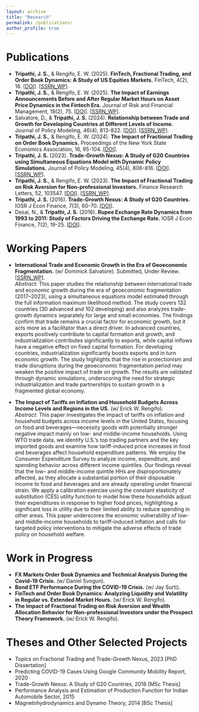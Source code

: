 ```yaml
---
layout: archive
title: "Research"
permalink: /publications/
author_profile: true
---
```


Publications
======
- **Tripathi, J. S.**, & Rengifo, E. W. (2025). **FinTech, Fractional Trading, and Order Book Dynamics: A Study of US Equities Markets.** FinTech, 4(2), 16. [[DOI](https://doi.org/10.3390/fintech4020016)]. [[SSRN_WP](https://papers.ssrn.com/sol3/papers.cfm?abstract_id=4259584)]. <br> 
- **Tripathi, J. S.**, & Rengifo, E. W. (2025). **The Impact of Earnings Announcements Before and After Regular Market Hours on Asset Price Dynamics in the Fintech Era.** Journal of Risk and Financial Management, 18(2), 75. [[DOI](https://www.mdpi.com/1911-8074/18/2/75)]. [[SSRN_WP](https://papers.ssrn.com/sol3/papers.cfm?abstract_id=5071234)]. <br>
- Salvatore, D., & **Tripathi, J. S.** (2024). **Relationship between Trade and Growth for Developing Countries at Different Levels of Income.** Journal of Policy Modeling, 46(4), 813-822. [[DOI](https://www.sciencedirect.com/science/article/pii/S016189382400070X?via%3Dihub)]. [[SSRN_WP](https://papers.ssrn.com/sol3/papers.cfm?abstract_id=4964274)]. <br>
- **Tripathi, J. S.**, & Rengifo, E. W. (2024). **The Impact of Fractional Trading on Order Book Dynamics.** Proceedings of the New York State Economics Association, 16, 95-104. [[DOI](https://www.nyseconomicsassociation.org/wp-content/uploads/2024/12/Final_Vol_NYSEA_Proceedings_2023.pdf#page=98)]. <br>
- **Tripathi, J. S.** (2023). **Trade-Growth Nexus: A Study of G20 Countries using Simultaneous Equations Model with Dynamic Policy Simulations.** Journal of Policy Modeling, 45(4), 806-816. [[DOI](https://www.sciencedirect.com/science/article/pii/S0161893823000662)]. [[SSRN_WP](https://papers.ssrn.com/sol3/papers.cfm?abstract_id=4595875)]. <br>
- **Tripathi, J. S.**, & Rengifo, E. W. (2023). **The Impact of Fractional Trading on Risk Aversion for Non-professional Investors.** Finance Research Letters, 52, 103547. [[DOI](https://www.sciencedirect.com/science/article/pii/S1544612322007231?via%3Dihub)]. [[SSRN_WP](https://papers.ssrn.com/sol3/papers.cfm?abstract_id=4208358)]. <br>
- **Tripathi, J. S.** (2016). **Trade-Growth Nexus: A Study of G20 Countries.** IOSR J Econ Finance, 7(3), 60-70.  [[DOI](https://www.iosrjournals.org/iosr-jef/papers/Vol7-Issue3/Version-2/G0703026070.pdf)]. <br>
- Desai, N., & **Tripathi, J. S.** (2016). **Rupee Exchange Rate Dynamics from 1993 to 2011: Study of Factors Driving the Exchange Rate.** IOSR J Econ Finance, 7(2), 19-25.  [[DOI](https://www.iosrjournals.org/iosr-jef/papers/Vol7-Issue2/Version-2/C0702021925.pdf)]. <br>

Working Papers
======
- **International Trade and Economic Growth in the Era of Geoeconomic Fragmentation.** (w/ Dominick Salvatore). Submitted, Under Review. [[SSRN_WP](http://ssrn.com/abstract=5257497)]. <br>
*Abstract:* This paper studies the relationship between international trade and economic growth during the era of geoeconomic fragmentation (2017–2023), using a simultaneous equations model estimated through the full information maximum likelihood method. The study covers 132 countries (30 advanced and 102 developing) and also analyzes trade-growth dynamics separately for large and small economies. The findings confirm that trade remains a crucial factor for economic growth, but it acts more as a facilitator than a direct driver. In advanced countries, exports positively contribute to capital formation and growth, and industrialization contributes significantly to exports, while capital inflows have a negative effect on fixed capital formation. For developing countries, industrialization significantly boosts exports and in turn economic growth. The study highlights that the rise in protectionism and trade disruptions during the geoeconomic fragmentation period may weaken the positive impact of trade on growth. The results are validated through dynamic simulations, underscoring the need for strategic industrialization and trade partnerships to sustain growth in a fragmented global economy. <br>

- **The Impact of Tariffs on Inflation and Household Budgets Across Income Levels and Regions in the US.** (w/ Erick W. Rengifo). <br>
*Abstract:* This paper investigates the impact of tariffs on inflation and household budgets across income levels in the United States, focusing on food and beverages—necessity goods with potentially stronger negative impact mainly on low- and middle-income households. Using WTO trade data, we identify U.S.’s top trading partners and the key imported goods and examine how tariff-induced price increases in food and beverages affect household expenditure patterns. We employ the Consumer Expenditure Survey to analyze income, expenditure, and spending behavior across different income quintiles. Our findings reveal that the low- and middle-income quintile HHs are disproportionately affected, as they allocate a substantial portion of their disposable income to food and beverages and are already operating under financial strain. We apply a calibration exercise using the constant elasticity of substitution (CES) utility function to model how these households adjust their expenditures in response to higher food prices, highlighting a significant loss in utility due to their limited ability to reduce spending in other areas. This paper underscores the economic vulnerability of low- and middle-income households to tariff-induced inflation and calls for targeted policy interventions to mitigate the adverse effects of trade policy on household welfare. <br>

<!--- **Bond ETF Performance During the COVID-19 Crisis.** (w/ Jay Surti). <br>
*Abstract:* Arbitrage activity by large banks (called APs) is vital to ensuring the efficiency and stability of ETF performance. Exploiting the availability of data for the period of the Covid-19-associated market instability, we analyze and contrast APs’ arbitrage activity in normal versus stressed market conditions for a representative database of passive, fixed-income ETFs. We find that APs trade ETF shares and bonds in a manner consistent with the arbitrage incentives predicted by theory, in normal times, for corporate bond ETFs, but not for broad market ETFs. For corporate bond ETFs, these incentives were dented significantly during March-April 2020, resulting in persistent, larger discounts-to-NAV of ETF share prices until the Fed’s policy interventions turned the tide. APs’ incentives to manage bond inflow shocks during this period constitute a key factor generating countervailing incentives, interacting with the liquidity of corporate bond ETFs’ asset portfolios. Our results add to emerging empirical evidence that APs do not trade at a scale necessary to quickly close out price-NAV differentials and also appear to trade in a direction that exacerbates share price discounts-to-NAV during times of stress. We find no significant differences between ETFs that are primarily held by institutional versus retail investors. <br> -->

Work in Progress
======
- **FX Markets Order Book Dynamics and Technical Analysis During the Covid-19 Crisis.** (w/ Daniel Svogun). <br>
- **Bond ETF Performance During the COVID-19 Crisis.** (w/ Jay Surti). <br>
- **FinTech and Order Book Dynamics: Analyzing Liquidity and Volatility in Regular vs. Extended Market Hours.** (w/ Erick W. Rengifo). <br>
- **The Impact of Fractional Trading on Risk Aversion and Wealth Allocation Behavior for Non-professional Investors under the Prospect Theory Framework.** (w/ Erick W. Rengifo). <br>

Theses and Other Selected Projects
======
- Topics on Fractional Trading and Trade-Growth Nexus, 2023 [PhD Dissertation] <br>
- Predicting COVID-19 Cases Using Google Community Mobility Report, 2020 <br>
- Trade-Growth Nexus: A Study of G20 Countries, 2016 [MSc Thesis] <br>
- Performance Analysis and Estimation of Production Function for Indian Automobile Sector, 2015 <br>
- Magnetohydrodynamics and Dynamo Theory, 2014 [BSc Thesis] <br>

<!--
{% if author.googlescholar %}
  You can also find my articles on <u><a href="{{author.googlescholar}}">my Google Scholar profile</a>.</u>
{% endif %}

{% include base_path %}

{% for post in site.publications reversed %}
  {% include archive-single.html %}
{% endfor %} 
-->
